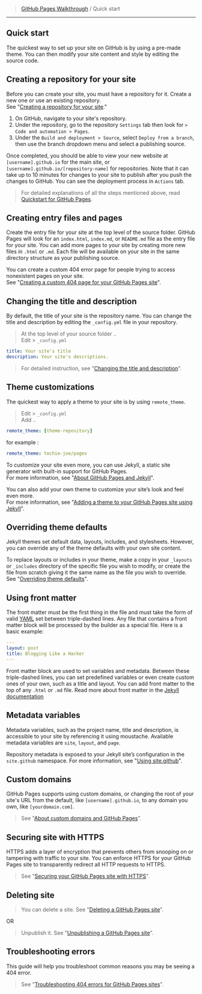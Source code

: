 > [GitHub Pages Walkthrough](../) / Quick start

---

## Quick start

The quickest way to set up your site on GitHub is by using a pre-made theme. You can then modify your site content and style by editing the source code.

## Creating a repository for your site

Before you can create your site, you must have a repository for it. Create a new one or use an existing repository.  
See "[Creating a repository for your site](https://docs.github.com/en/pages/getting-started-with-github-pages/creating-a-github-pages-site#creating-a-repository-for-your-site)."

1. On GitHub, navigate to your site's repository.
2. Under the repository, go to the repository `Settings` tab then look for `> Code and automation > Pages`. 
3. Under the `Build and deployment > Source`, select `Deploy from a branch`, then use the branch dropdown menu and select a publishing source.

Once completed, you should be able to view your new website at `[username].github.io` for the main site, or `[username].github.io/[repository-name]` for repositories. Note that it can take up to 10 minutes for changes to your site to publish after you push the changes to GitHub. You can see the deployment process in `Actions` tab.

> For detailed explanations of all the steps mentioned above, read [Quickstart for GitHub Pages](https://docs.github.com/en/pages/quickstart).

## Creating entry files and pages

Create the entry file for your site at the top level of the source folder. GitHub Pages will look for an `index.html`, `index.md`, or `README.md` file as the entry file for your site. You can add more pages to your site by creating more new files in `.html` or `.md`. Each file will be available on your site in the same directory structure as your publishing source.

You can create a custom 404 error page for people trying to access nonexistent pages on your site.  
See "[Creating a custom 404 page for your GitHub Pages site](https://docs.github.com/en/pages/getting-started-with-github-pages/creating-a-custom-404-page-for-your-github-pages-site)".

## Changing the title and description

By default, the title of your site is the repository name. You can change the title and description by editing the `_config.yml` file in your repository.

> At the top level of your source folder ..  
> Edit > `_config.yml`

```yml
title: Your site's title
description: Your site's descriptions.
```

> For detailed instruction, see "[Changing the title and description](https://docs.github.com/en/pages/quickstart#changing-the-title-and-description)".

## Theme customizations

The quickest way to apply a theme to your site is by using `remote_theme`.

> Edit > `_config.yml`  
> Add ..

```yml
remote_theme: [theme-repository]
```
for example :
```yml
remote_theme: techie-joe/pages
```

To customize your site even more, you can use Jekyll, a static site generator with built-in support for GitHub Pages.  
For more information, see "[About GitHub Pages and Jekyll](https://docs.github.com/en/pages/setting-up-a-github-pages-site-with-jekyll/about-github-pages-and-jekyll)".

You can also add your own theme to customize your site’s look and feel even more.  
For more information, see "[Adding a theme to your GitHub Pages site using Jekyll](https://docs.github.com/en/pages/setting-up-a-github-pages-site-with-jekyll/adding-a-theme-to-your-github-pages-site-using-jekyll)".

## Overriding theme defaults

Jekyll themes set default data, layouts, includes, and stylesheets. However, you can override any of the theme defaults with your own site content.

To replace layouts or includes in your theme, make a copy in your `_layouts` or `_includes` directory of the specific file you wish to modify, or create the file from scratch giving it the same name as the file you wish to override. See "[Overriding theme defaults](https://jekyllrb.com/docs/themes/#overriding-theme-defaults)".

## Using front matter

The front matter must be the first thing in the file and must take the form of valid [YAML](https://yaml.org/) set between triple-dashed lines. Any file that contains a front matter block will be processed by the builder as a special file. Here is a basic example:

```yml
---
layout: post
title: Blogging Like a Hacker
---
```

Front matter block are used to set variables and metadata. Between these triple-dashed lines, you can set predefined variables or even create custom ones of your own, such as a title and layout. You can add front matter to the top of any `.html` or `.md` file. Read more about front matter in the [Jekyll documentation](https://jekyllrb.com/docs/frontmatter)

## Metadata variables

Metadata variables, such as the project name, title and description, is accessible to your site by referencing it using moustache.  Available metadata variables are `site`, `layout`, and `page`.

Repository metadata is exposed to your Jekyll site’s configuration in the `site.github` namespace.
For more information, see "[Using site.github](https://jekyll.github.io/github-metadata/site.github/)".

## Custom domains

GitHub Pages supports using custom domains, or changing the root of your site's URL from the default, like `[username].github.io`, to any domain you own, like `[yourdomain.com]`.

> See "[About custom domains and GitHub Pages](https://docs.github.com/en/pages/configuring-a-custom-domain-for-your-github-pages-site/about-custom-domains-and-github-pages)".

## Securing site with HTTPS

HTTPS adds a layer of encryption that prevents others from snooping on or tampering with traffic to your site. You can enforce HTTPS for your GitHub Pages site to transparently redirect all HTTP requests to HTTPS.

> See "[Securing your GitHub Pages site with HTTPS](https://docs.github.com/en/pages/getting-started-with-github-pages/securing-your-github-pages-site-with-https)".

## Deleting site

> You can delete a site. See "[Deleting a GitHub Pages site](https://docs.github.com/en/pages/getting-started-with-github-pages/deleting-a-github-pages-site)".  

OR

> Unpublish it. See "[Unpublishing a GitHub Pages site](https://docs.github.com/en/pages/getting-started-with-github-pages/unpublishing-a-github-pages-site)".

## Troubleshooting errors

This guide will help you troubleshoot common reasons you may be seeing a 404 error.

> See "[Troubleshooting 404 errors for GitHub Pages sites](https://docs.github.com/en/pages/getting-started-with-github-pages/troubleshooting-404-errors-for-github-pages-sites)".
